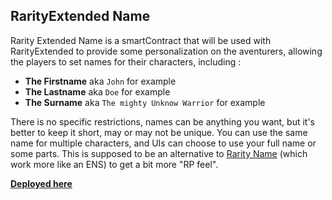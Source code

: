 ## RarityExtended Name

Rarity Extended Name is a smartContract that will be used with RarityExtended to provide some personalization on the aventurers, allowing the players to set names for their characters, including :
- **The Firstname** aka `John` for example
- **The Lastname** aka `Doe` for example
- **The Surname** aka `The mighty Unknow Warrior` for example

There is no specific restrictions, names can be anything you want, but it's better to keep it short, may or may not be unique. You can use the same name for multiple characters, and UIs can choose to use your full name or some parts.
This is supposed to be an alternative to [Rarity Name](https://ftmscan.com/address/0xc73e1237a5a9ba5b0f790b6580f32d04a727dc19) (which work more like an ENS) to get a bit more "RP feel".

**[Deployed here](https://ftmscan.com/address/0x4762AF980240eFEBbc2D6E46C408A720C20D0e10)**